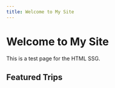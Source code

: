```yaml
---
title: Welcome to My Site
---
```


# Welcome to My Site

This is a test page for the HTML SSG.

## Featured Trips

<ul>
<template data-src="example-site/data/trips.json" data-for-each="featured" data-do="trip">
	<template ref="trip-for-footer.html" />  
</template>
</ul>
